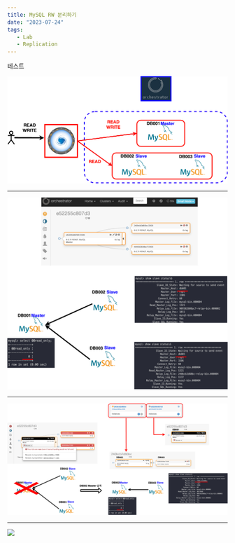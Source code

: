```yaml
---
title: MySQL RW 분리하기
date: "2023-07-24"
tags:
   - Lab
   - Replication
---
```


테스트

![](structure.png)

***

![](beforeErrorStatus.png)

***

![](afterErrorStatus.png)

***

![](recoverErroStatus.png)